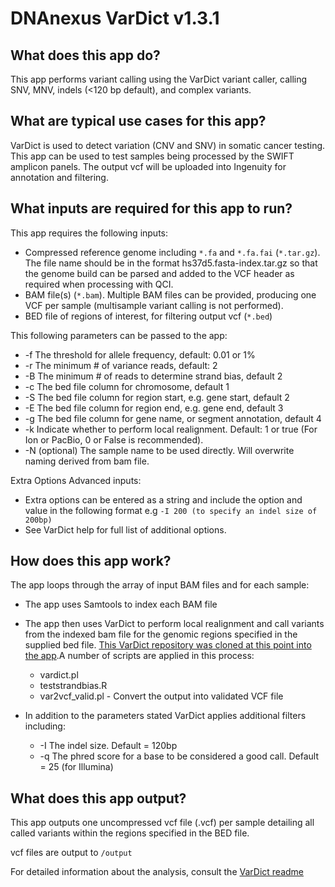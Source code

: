 # DNAnexus VarDict v1.3.1

## What does this app do?
This app performs variant calling using the VarDict variant caller, calling SNV, MNV, indels (<120 bp default), and complex variants.

## What are typical use cases for this app?
VarDict is used to detect variation (CNV and SNV) in somatic cancer testing. 
This app can be used to test samples being processed by the SWIFT amplicon panels. 
The output vcf will be uploaded into Ingenuity for annotation and filtering.


## What inputs are required for this app to run?
This app requires the following inputs:

- Compressed reference genome including `*.fa` and `*.fa.fai` (`*.tar.gz`).  The file name should be in the format hs37d5.fasta-index.tar.gz so that the genome build can be parsed and added to the VCF header as required when processing with QCI.
- BAM file(s) (`*.bam`). Multiple BAM files can be provided, producing one VCF per sample (multisample variant calling is not performed).
- BED file of regions of interest, for filtering output vcf (`*.bed`)

This following parameters can be passed to the app:
- -f 	The threshold for allele frequency, default: 0.01 or 1%
- -r	The minimum # of variance reads, default: 2
- -B	The minimum # of reads to determine strand bias, default 2
- -c	The bed file column for chromosome, default 1
- -S	The bed file column for region start, e.g. gene start, default 2
- -E	The bed file column for region end, e.g. gene end, default 3
- -g	The bed file column for gene name, or segment annotation, default 4
- -k 	Indicate whether to perform local realignment.  Default: 1 or true (For Ion or PacBio, 0 or False is recommended).
- -N	(optional) The sample name to be used directly.  Will overwrite naming derived from bam file.

Extra Options Advanced inputs:
- Extra options can be entered as a string and include the option and value in the following format e.g `-I 200 (to specify an indel size of 200bp)`
- See VarDict help for full list of additional options.


## How does this app work?
The app loops through the array of input BAM files and for each sample: 
- The app uses Samtools to index each BAM file 
- The app then uses VarDict to perform local realignment and call variants from the indexed bam file for the genomic regions specified in the supplied bed file. [This VarDict repository was cloned at this point into the app](https://github.com/AstraZeneca-NGS/VarDict/tree/328e00a1166abe4406020a9af12ca816a93517be).A number of scripts are applied in this process:
  - vardict.pl
  - teststrandbias.R 
  - var2vcf_valid.pl - Convert the output into validated VCF file

- In addition to the parameters stated VarDict applies additional filters including:
  - -I The indel size. Default =  120bp
  - -q The phred score for a base to be considered a good call.  Default = 25 (for Illumina)

## What does this app output?
This app outputs one uncompressed vcf file (.vcf) per sample detailing all called variants within the regions specified in the BED file. 

vcf files are output to `/output`

For detailed information about the analysis, consult the [VarDict readme](https://github.com/AstraZeneca-NGS/VarDict)